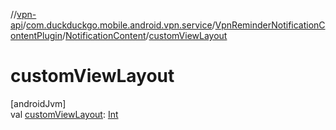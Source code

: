 //[vpn-api](../../../../index.md)/[com.duckduckgo.mobile.android.vpn.service](../../index.md)/[VpnReminderNotificationContentPlugin](../index.md)/[NotificationContent](index.md)/[customViewLayout](custom-view-layout.md)

# customViewLayout

[androidJvm]\
val [customViewLayout](custom-view-layout.md): [Int](https://kotlinlang.org/api/latest/jvm/stdlib/kotlin/-int/index.html)
